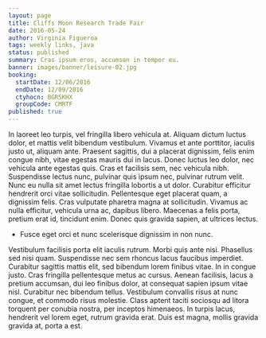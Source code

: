 ```yaml
---
layout: page
title: Cliffs Moon Research Trade Fair
date: 2016-05-24
author: Virginia Figueroa
tags: weekly links, java
status: published
summary: Cras ipsum eros, accumsan in tempor eu.
banner: images/banner/leisure-02.jpg
booking:
  startDate: 12/06/2016
  endDate: 12/09/2016
  ctyhocn: BGRSKHX
  groupCode: CMRTF
published: true
---
```

In laoreet leo turpis, vel fringilla libero vehicula at. Aliquam dictum luctus dolor, et mattis velit bibendum vestibulum. Vivamus et ante porttitor, iaculis justo ut, aliquam ante. Praesent sagittis, dui a placerat dignissim, felis enim congue nibh, vitae egestas mauris dui in lacus. Donec luctus leo dolor, nec vehicula ante egestas quis. Cras et facilisis sem, nec vehicula nibh. Suspendisse lectus nunc, pulvinar quis ipsum nec, pulvinar rutrum velit. Nunc eu nulla sit amet lectus fringilla lobortis a ut dolor. Curabitur efficitur hendrerit orci vitae sollicitudin. Pellentesque eget placerat quam, a dignissim felis. Cras vulputate pharetra magna at sollicitudin. Vivamus ac nulla efficitur, vehicula urna ac, dapibus libero. Maecenas a felis porta, pretium erat id, tincidunt enim. Donec quis gravida sapien, at ultrices lectus.

* Fusce eget orci et nunc scelerisque dignissim in non nunc.

Vestibulum facilisis porta elit iaculis rutrum. Morbi quis ante nisi. Phasellus sed nisi quam. Suspendisse nec sem rhoncus lacus faucibus imperdiet. Curabitur sagittis mattis elit, sed bibendum lorem finibus vitae. In in congue justo. Cras fringilla pellentesque metus ac cursus. Aenean facilisis, lacus a pretium accumsan, dui leo finibus dolor, at consequat sapien ipsum vitae nisl. Curabitur nec bibendum tellus. Vestibulum convallis risus at nunc congue, et commodo risus molestie. Class aptent taciti sociosqu ad litora torquent per conubia nostra, per inceptos himenaeos. In turpis lacus, hendrerit vel lorem eget, rutrum gravida erat. Duis est magna, mollis gravida gravida at, porta a est.

